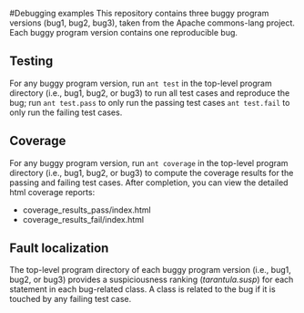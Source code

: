 #Debugging examples
This repository contains three buggy program versions (bug1, bug2, bug3), taken
from the Apache commons-lang project. Each buggy program version contains one
reproducible bug.

Testing
-------
For any buggy program version, run `ant test` in the top-level program directory
(i.e., bug1, bug2, or bug3) to run all test cases and reproduce the bug; run
`ant test.pass` to only run the passing test cases `ant test.fail` to only run
the failing test cases.

Coverage
--------
For any buggy program version, run `ant coverage` in the top-level program
directory (i.e., bug1, bug2, or bug3) to compute the coverage results for the
passing and failing test cases. After completion, you can view the detailed html
coverage reports:
- coverage_results_pass/index.html
- coverage_results_fail/index.html

Fault localization
------------------
The top-level program directory of each buggy program version (i.e., bug1, bug2,
or bug3) provides a suspiciousness ranking (*tarantula.susp*) for each statement
in each bug-related class. A class is related to the bug if it is touched by any
failing test case.
